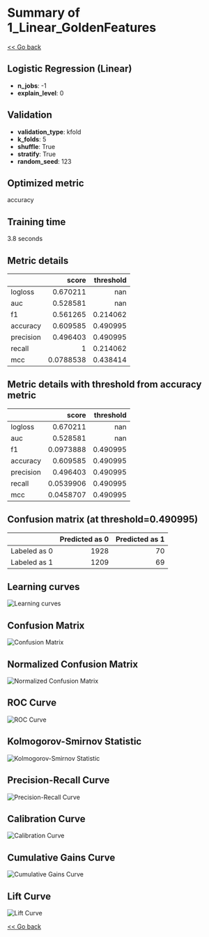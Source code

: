 # Summary of 1_Linear_GoldenFeatures

[<< Go back](../README.md)


## Logistic Regression (Linear)
- **n_jobs**: -1
- **explain_level**: 0

## Validation
 - **validation_type**: kfold
 - **k_folds**: 5
 - **shuffle**: True
 - **stratify**: True
 - **random_seed**: 123

## Optimized metric
accuracy

## Training time

3.8 seconds

## Metric details
|           |     score |   threshold |
|:----------|----------:|------------:|
| logloss   | 0.670211  |  nan        |
| auc       | 0.528581  |  nan        |
| f1        | 0.561265  |    0.214062 |
| accuracy  | 0.609585  |    0.490995 |
| precision | 0.496403  |    0.490995 |
| recall    | 1         |    0.214062 |
| mcc       | 0.0788538 |    0.438414 |


## Metric details with threshold from accuracy metric
|           |     score |   threshold |
|:----------|----------:|------------:|
| logloss   | 0.670211  |  nan        |
| auc       | 0.528581  |  nan        |
| f1        | 0.0973888 |    0.490995 |
| accuracy  | 0.609585  |    0.490995 |
| precision | 0.496403  |    0.490995 |
| recall    | 0.0539906 |    0.490995 |
| mcc       | 0.0458707 |    0.490995 |


## Confusion matrix (at threshold=0.490995)
|              |   Predicted as 0 |   Predicted as 1 |
|:-------------|-----------------:|-----------------:|
| Labeled as 0 |             1928 |               70 |
| Labeled as 1 |             1209 |               69 |

## Learning curves
![Learning curves](learning_curves.png)
## Confusion Matrix

![Confusion Matrix](confusion_matrix.png)


## Normalized Confusion Matrix

![Normalized Confusion Matrix](confusion_matrix_normalized.png)


## ROC Curve

![ROC Curve](roc_curve.png)


## Kolmogorov-Smirnov Statistic

![Kolmogorov-Smirnov Statistic](ks_statistic.png)


## Precision-Recall Curve

![Precision-Recall Curve](precision_recall_curve.png)


## Calibration Curve

![Calibration Curve](calibration_curve_curve.png)


## Cumulative Gains Curve

![Cumulative Gains Curve](cumulative_gains_curve.png)


## Lift Curve

![Lift Curve](lift_curve.png)



[<< Go back](../README.md)
